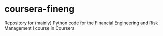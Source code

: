 # coursera-fineng
Repository for (mainly) Python code for the Financial Engineering and Risk Management I course in Coursera
